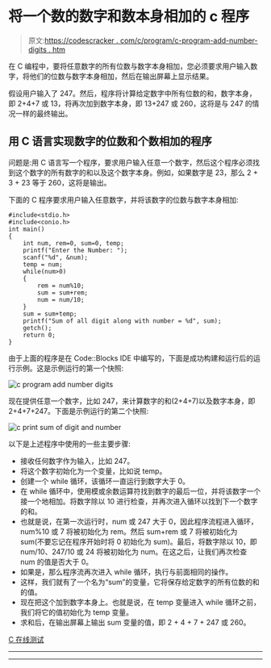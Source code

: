 # 将一个数的数字和数本身相加的 c 程序

> 原文:[https://codescracker . com/c/program/c-program-add-number-digits . htm](https://codescracker.com/c/program/c-program-add-number-digits.htm)

在 C 编程中，要将任意数字的所有位数与数字本身相加，您必须要求用户输入数字，将他们的位数与数字本身相加，然后在输出屏幕上显示结果。

假设用户输入了 247。然后，程序将计算给定数字中所有位数的和，数字本身，即 2+4+7 或 13，将再次加到数字本身，即 13+247 或 260，这将是与 247 的情况一样的最终输出。

## 用 C 语言实现数字的位数和个数相加的程序

问题是:用 C 语言写一个程序，要求用户输入任意一个数字，然后这个程序必须找到这个数字的所有数字的和以及这个数字本身。例如，如果数字是 23，那么 2 + 3 + 23 等于 260，这将是输出。

下面的 C 程序要求用户输入任意数字，并将该数字的位数与数字本身相加:

```
#include<stdio.h>
#include<conio.h>
int main()
{
    int num, rem=0, sum=0, temp;
    printf("Enter the Number: ");
    scanf("%d", &num);
    temp = num;
    while(num>0)
    {
        rem = num%10;
        sum = sum+rem;
        num = num/10;
    }
    sum = sum+temp;
    printf("Sum of all digit along with number = %d", sum);
    getch();
    return 0;
}
```

由于上面的程序是在 Code::Blocks IDE 中编写的，下面是成功构建和运行后的运行示例。这是示例运行的第一个快照:

![c program add number digits](../Images/cc083b1dc4f5b740a1880d3b5e6e2ff2.png)

现在提供任意一个数字，比如 247，来计算数字的和(2+4+7)以及数字本身，即 2+4+7+247。下面是示例运行的第二个快照:

![c print sum of digit and number](../Images/3446c427173e11ebbfdb9f8bece6d35a.png)

以下是上述程序中使用的一些主要步骤:

*   接收任何数字作为输入，比如 247。
*   将这个数字初始化为一个变量，比如说 temp。
*   创建一个 while 循环，该循环一直运行到数字大于 0。
*   在 while 循环中，使用模或余数运算符找到数字的最后一位，并将该数字一个接一个地相加。将数字除以 10 进行检查，并再次进入循环以找到下一个数字的和。
*   也就是说，在第一次运行时，num 或 247 大于 0，因此程序流程进入循环，num%10 或 7 将被初始化为 rem。然后 sum+rem 或 7 将被初始化为 sum(不要忘记在程序开始时将 0 初始化为 sum)。最后，将数字除以 10，即 num/10、247/10 或 24 将被初始化为 num。在这之后，让我们再次检查 num 的值是否大于 0。
*   如果是，那么程序流再次进入 while 循环，执行与前面相同的操作。
*   这样，我们就有了一个名为“sum”的变量，它将保存给定数字的所有位数的和的值。
*   现在把这个加到数字本身上。也就是说，在 temp 变量进入 while 循环之前，我们将它的值初始化为 temp 变量。
*   求和后，在输出屏幕上输出 sum 变量的值，即 2 + 4 + 7 + 247 或 260。

[C 在线测试](/exam/showtest.php?subid=2)

* * *

* * *